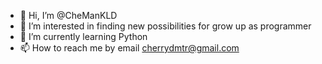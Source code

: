 - 👋 Hi, I’m @CheManKLD
- 👀 I’m interested in finding new possibilities for grow up as programmer
- 🌱 I’m currently learning Python
- 📫 How to reach me by email cherrydmtr@gmail.com

<!---
CheManKLD/CheManKLD is a ✨ special ✨ repository because its `README.md` (this file) appears on your GitHub profile.
You can click the Preview link to take a look at your changes.
- 💞️ I’m looking to collaborate on ...
--->
